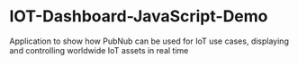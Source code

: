 # IOT-Dashboard-JavaScript-Demo
Application to show how PubNub can be used for IoT use cases, displaying and controlling worldwide IoT assets in real time
